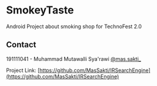 # SmokeyTaste
Android Project about smoking shop for TechnoFest 2.0


<!-- CONTACT -->
## Contact

191111041 - Muhammad Mutawalli Sya'rawi   [@mas.sakti_](https://www.instagram.com/mas.sakti_/)

Project Link: [https://github.com/MasSakti/IRSearchEngine](https://github.com/MasSakti/IRSearchEngine)
